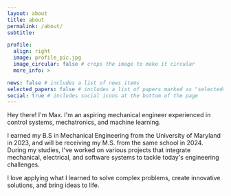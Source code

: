 ```yaml
---
layout: about
title: about
permalink: /about/
subtitle: 

profile:
  align: right
  image: profile_pic.jpg
  image_circular: false # crops the image to make it circular
  more_info: >

news: false # includes a list of news items
selected_papers: false # includes a list of papers marked as "selected={true}"
social: true # includes social icons at the bottom of the page
---
```


Hey there! I'm Max. I'm an aspiring mechanical engineer experienced in control systems, mechatronics, and machine learning.

I earned my B.S in Mechanical Engineering from the University of Maryland in 2023, and will be receiving my M.S. from the same school in 2024.
During my studies, I've worked on various projects that integrate mechanical, electrical, and software systems to tackle today's engineering challenges. 

I love applying what I learned to solve complex problems, create innovative solutions, and bring ideas to life.



